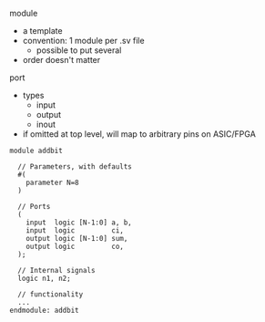 
module
 - a template
 - convention: 1 module per .sv file
    - possible to put several
 - order doesn't matter

port
 - types
    - input
    - output
    - inout
 - if omitted at top level, will map to arbitrary pins on ASIC/FPGA
```
module addbit

  // Parameters, with defaults
  #(
    parameter N=8
  )

  // Ports
  (
    input  logic [N-1:0] a, b,
    input  logic         ci,
    output logic [N-1:0] sum,
    output logic         co,
  );

  // Internal signals
  logic n1, n2;

  // functionality
  ...
endmodule: addbit
```
